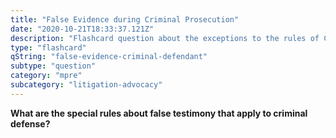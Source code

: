 ```yaml
---
title: "False Evidence during Criminal Prosecution"
date: "2020-10-21T18:33:37.121Z"
description: "Flashcard question about the exceptions to the rules of Confidentiality."
type: "flashcard"
qString: "false-evidence-criminal-defendant"
subtype: "question"
category: "mpre"
subcategory: "litigation-advocacy"
---
```


**What are the special rules about false testimony that apply to criminal defense?**